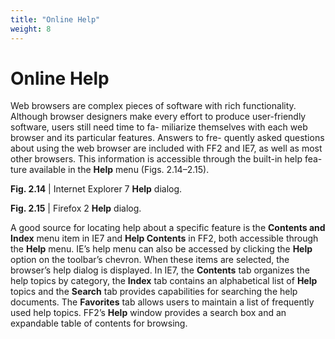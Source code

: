 ```yaml
---
title: "Online Help"
weight: 8
---
```


# Online Help

Web browsers are complex pieces of software with rich functionality. Although browser designers make every effort to produce user-friendly software, users still need time to fa- miliarize themselves with each web browser and its particular features. Answers to fre- quently asked questions about using the web browser are included with FF2 and IE7, as well as most other browsers. This information is accessible through the built-in help fea- ture available in the **Help** menu (Figs. 2.14–2.15).

**Fig. 2.14** | Internet Explorer 7 **Help** dialog.

**Fig. 2.15** | Firefox 2 **Help** dialog.

A good source for locating help about a specific feature is the **Contents and Index** menu item in IE7 and **Help Contents** in FF2, both accessible through the **Help** menu. IE’s help menu can also be accessed by clicking the **Help** option on the toolbar’s chevron. When these items are selected, the browser’s help dialog is displayed. In IE7, the **Contents** tab organizes the help topics by category, the **Index** tab contains an alphabetical list of **Help** topics and the **Search** tab provides capabilities for searching the help documents. The **Favorites** tab allows users to maintain a list of frequently used help topics. FF2’s **Help** window provides a search box and an expandable table of contents for browsing.